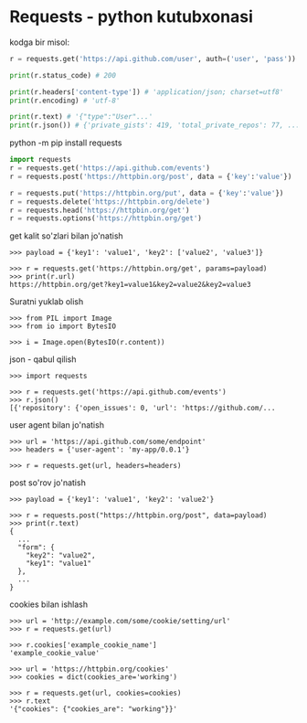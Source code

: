 # Requests - python kutubxonasi

kodga bir misol:

```python
r = requests.get('https://api.github.com/user', auth=('user', 'pass'))

print(r.status_code) # 200

print(r.headers['content-type']) # 'application/json; charset=utf8'
print(r.encoding) # 'utf-8'

print(r.text) # '{"type":"User"...'
print(r.json()) # {'private_gists': 419, 'total_private_repos': 77, ...}
```

python -m pip install requests

```python
import requests
r = requests.get('https://api.github.com/events')
r = requests.post('https://httpbin.org/post', data = {'key':'value'})

r = requests.put('https://httpbin.org/put', data = {'key':'value'})
r = requests.delete('https://httpbin.org/delete')
r = requests.head('https://httpbin.org/get')
r = requests.options('https://httpbin.org/get')
```

get kalit so'zlari bilan jo'natish

```console
>>> payload = {'key1': 'value1', 'key2': ['value2', 'value3']}

>>> r = requests.get('https://httpbin.org/get', params=payload)
>>> print(r.url)
https://httpbin.org/get?key1=value1&key2=value2&key2=value3
```

Suratni yuklab olish

```console
>>> from PIL import Image
>>> from io import BytesIO

>>> i = Image.open(BytesIO(r.content))
```

json - qabul qilish

```console
>>> import requests

>>> r = requests.get('https://api.github.com/events')
>>> r.json()
[{'repository': {'open_issues': 0, 'url': 'https://github.com/...
```

user agent bilan jo'natish

```console
>>> url = 'https://api.github.com/some/endpoint'
>>> headers = {'user-agent': 'my-app/0.0.1'}

>>> r = requests.get(url, headers=headers)
```

post so'rov jo'natish

```console
>>> payload = {'key1': 'value1', 'key2': 'value2'}

>>> r = requests.post("https://httpbin.org/post", data=payload)
>>> print(r.text)
{
  ...
  "form": {
    "key2": "value2",
    "key1": "value1"
  },
  ...
}
```

cookies bilan ishlash

```console
>>> url = 'http://example.com/some/cookie/setting/url'
>>> r = requests.get(url)

>>> r.cookies['example_cookie_name']
'example_cookie_value'

>>> url = 'https://httpbin.org/cookies'
>>> cookies = dict(cookies_are='working')

>>> r = requests.get(url, cookies=cookies)
>>> r.text
'{"cookies": {"cookies_are": "working"}}'
```






























